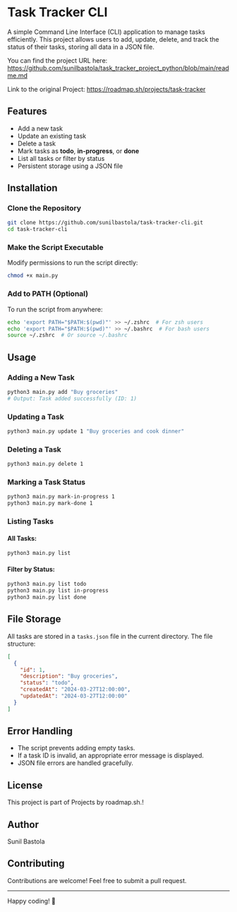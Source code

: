 # Task Tracker CLI

A simple Command Line Interface (CLI) application to manage tasks efficiently. This project allows users to add, update, delete, and track the status of their tasks, storing all data in a JSON file.

You can find the project URL here: 
https://github.com/sunilbastola/task_tracker_project_python/blob/main/readme.md

Link to the original Project: https://roadmap.sh/projects/task-tracker

## Features
- Add a new task
- Update an existing task
- Delete a task
- Mark tasks as **todo**, **in-progress**, or **done**
- List all tasks or filter by status
- Persistent storage using a JSON file

## Installation
### Clone the Repository
```sh
git clone https://github.com/sunilbastola/task-tracker-cli.git
cd task-tracker-cli
```

### Make the Script Executable
Modify permissions to run the script directly:
```sh
chmod +x main.py
```

### Add to PATH (Optional)
To run the script from anywhere:
```sh
echo 'export PATH="$PATH:$(pwd)"' >> ~/.zshrc  # For zsh users
echo 'export PATH="$PATH:$(pwd)"' >> ~/.bashrc  # For bash users
source ~/.zshrc  # Or source ~/.bashrc
```

## Usage
### Adding a New Task
```sh
python3 main.py add "Buy groceries"
# Output: Task added successfully (ID: 1)
```

### Updating a Task
```sh
python3 main.py update 1 "Buy groceries and cook dinner"
```

### Deleting a Task
```sh
python3 main.py delete 1
```

### Marking a Task Status
```sh
python3 main.py mark-in-progress 1
python3 main.py mark-done 1
```

### Listing Tasks
#### All Tasks:
```sh
python3 main.py list
```
#### Filter by Status:
```sh
python3 main.py list todo
python3 main.py list in-progress
python3 main.py list done
```

## File Storage
All tasks are stored in a `tasks.json` file in the current directory. The file structure:
```json
[
  {
    "id": 1,
    "description": "Buy groceries",
    "status": "todo",
    "createdAt": "2024-03-27T12:00:00",
    "updatedAt": "2024-03-27T12:00:00"
  }
]
```

## Error Handling
- The script prevents adding empty tasks.
- If a task ID is invalid, an appropriate error message is displayed.
- JSON file errors are handled gracefully.

## License
This project is part of Projects by roadmap.sh.!

## Author
Sunil Bastola

## Contributing
Contributions are welcome! Feel free to submit a pull request.

---

Happy coding! 🚀


